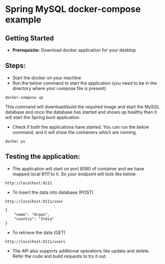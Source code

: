 # Spring MySQL docker-compose example

## Getting Started
* **Prerequisite:** Download docker application for your desktop

## Steps:
* Start the docker on your machine
* Run the below command to start the application (you need to be in the directory where your compose file is present)
```
docker-compose up 
```
This command will download/build the required image and start the MySQL database and once the database has started and shows up healthy then it will start the Spring boot application.
* Check if both the applications have started. You can run the below command, and it will show the containers which are running.
```
docker ps
```
## Testing the application:
* The application will start on port 8080 of container and we have mapped local 8111 to it. So your endpoint will look like below.
```
http://localhost:8111
```  
* To insert the data into database (POST)
```
http://localhost:8111/user
```
```
{
    "name": "Arpan",
    "country": "India"
}
```
* To retrieve the data (GET)
```
http://localhost:8111/users
```
* The API also supports additional operations like update and delete. Refer the code and build requests to try it out.